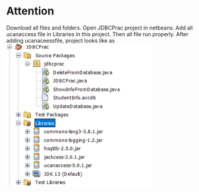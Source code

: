 # Attention
Download all files and folders. Open JDBCPrac project in netbeans. Add all ucanaccess file in Libraries in this project. Then all file run properly.
After adding ucanaceessfile, project looks like as
![Screenshot](https://github.com/nayeem-bd/JAVA-LAB/blob/main/JDBC-Assignment/testingggg.png)
